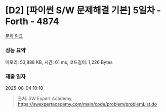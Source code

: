 # [D2] [파이썬 S/W 문제해결 기본] 5일차 - Forth - 4874 

[문제 링크](https://swexpertacademy.com/main/code/problem/problemDetail.do?contestProbId=AWTQc1MKQiIDFAVT) 

### 성능 요약

메모리: 53,888 KB, 시간: 61 ms, 코드길이: 1,226 Bytes

### 제출 일자

2025-08-04 10:10



> 출처: SW Expert Academy, https://swexpertacademy.com/main/code/problem/problemList.do
